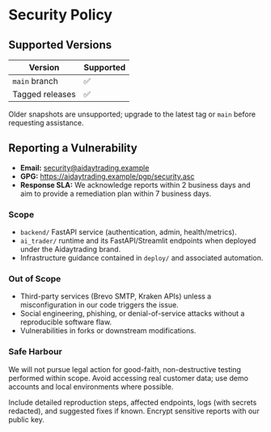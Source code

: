 # Security Policy

## Supported Versions

| Version | Supported |
| --- | --- |
| `main` branch | ✅ |
| Tagged releases | ✅ |

Older snapshots are unsupported; upgrade to the latest tag or `main` before requesting assistance.

## Reporting a Vulnerability

- **Email:** security@aidaytrading.example
- **GPG:** https://aidaytrading.example/pgp/security.asc
- **Response SLA:** We acknowledge reports within 2 business days and aim to provide a remediation plan within 7 business days.

### Scope

- `backend/` FastAPI service (authentication, admin, health/metrics).
- `ai_trader/` runtime and its FastAPI/Streamlit endpoints when deployed under the Aidaytrading brand.
- Infrastructure guidance contained in `deploy/` and associated automation.

### Out of Scope

- Third-party services (Brevo SMTP, Kraken APIs) unless a misconfiguration in our code triggers the issue.
- Social engineering, phishing, or denial-of-service attacks without a reproducible software flaw.
- Vulnerabilities in forks or downstream modifications.

### Safe Harbour

We will not pursue legal action for good-faith, non-destructive testing performed within scope. Avoid accessing real customer data; use demo accounts and local environments where possible.

Include detailed reproduction steps, affected endpoints, logs (with secrets redacted), and suggested fixes if known. Encrypt sensitive reports with our public key.
